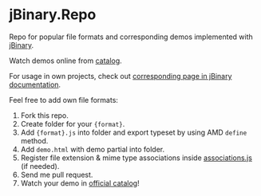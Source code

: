 jBinary.Repo
==================

Repo for popular file formats and corresponding demos implemented with [jBinary](https://github.com/jDataView/jBinary).

Watch demos online from [catalog](https://jDataView.github.io/jBinary.Repo/).

For usage in own projects, check out [corresponding page in jBinary documentation](https://github.com/jDataView/jBinary/wiki/The-Repo).

Feel free to add own file formats:
  1. Fork this repo.
  2. Create folder for your `{format}`.
  4. Add `{format}.js` into folder and export typeset by using AMD `define` method.
  5. Add `demo.html` with demo partial into folder.
  6. Register file extension & mime type associations inside [associations.js](https://github.com/jDataView/jBinary.Repo/blob/gh-pages/assoiations.js) (if needed).
  7. Send me pull request.
  8. Watch your demo in [official catalog](https://jDataView.github.io/jBinary.Repo/)!
